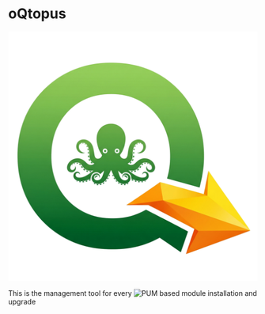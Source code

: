 # oQtopus

![logo](oqtopus/icons/oqtopus-logo.png)

This is the management tool for every ![PUM](https://github.com/opengisch/pum/) based module installation and upgrade
